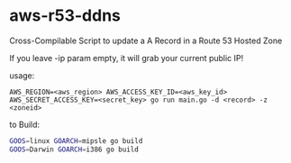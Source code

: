# aws-r53-ddns

Cross-Compilable Script to update a A Record in a Route 53 Hosted Zone

If you leave -ip param empty, it will grab your current public IP!

usage:

```shell
AWS_REGION=<aws_region> AWS_ACCESS_KEY_ID=<aws_key_id> AWS_SECRET_ACCESS_KEY=<secret_key> go run main.go -d <record> -z <zoneid>
```

to Build:

```sh
GOOS=linux GOARCH=mipsle go build
GOOS=Darwin GOARCH=i386 go build
```
